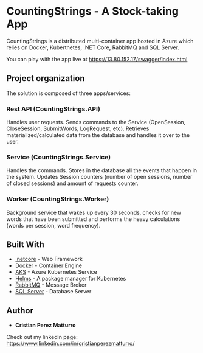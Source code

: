 # CountingStrings - A Stock-taking App

CountingStrings is a distributed multi-container app hosted in Azure which relies on Docker, Kubertnetes,
.NET Core, RabbitMQ and SQL Server.

You can play with the app live at https://13.80.152.17/swagger/index.html

## Project organization

The solution is composed of three apps/services:

### Rest API (CountingStrings.API)
Handles user requests. Sends commands to the Service (OpenSession, CloseSession, SubmitWords, LogRequest, etc).
Retrieves materialized/calculated data from the database and handles it over to the user.

### Service (CountingStrings.Service)
Handles the commands. Stores in the database all the events that happen in the system. Updates Session counters (number of open sessions, number of closed sessions) and amount of requests counter.

### Worker (CountingStrings.Worker)
Background service that wakes up every 30 seconds, checks for new words that have been submitted and performs the heavy calculations (words per session, word frequency).

## Built With

* [.netcore](https://dotnet.github.io/) - Web Framework
* [Docker](https://www.docker.com/) - Container Engine
* [AKS](https://azure.microsoft.com/en-us/services/kubernetes-service/) - Azure Kubernetes Service
* [Helms](https://helm.sh/) - A package manager for Kubernetes
* [RabbitMQ](https://www.rabbitmq.com/) - Message Broker
* [SQL Server](https://www.microsoft.com/en-us/sql-server/sql-server-2017) - Database Server

## Author

* **Cristian Perez Matturro** 

Check out my linkedin page: https://www.linkedin.com/in/cristianperezmatturro/
